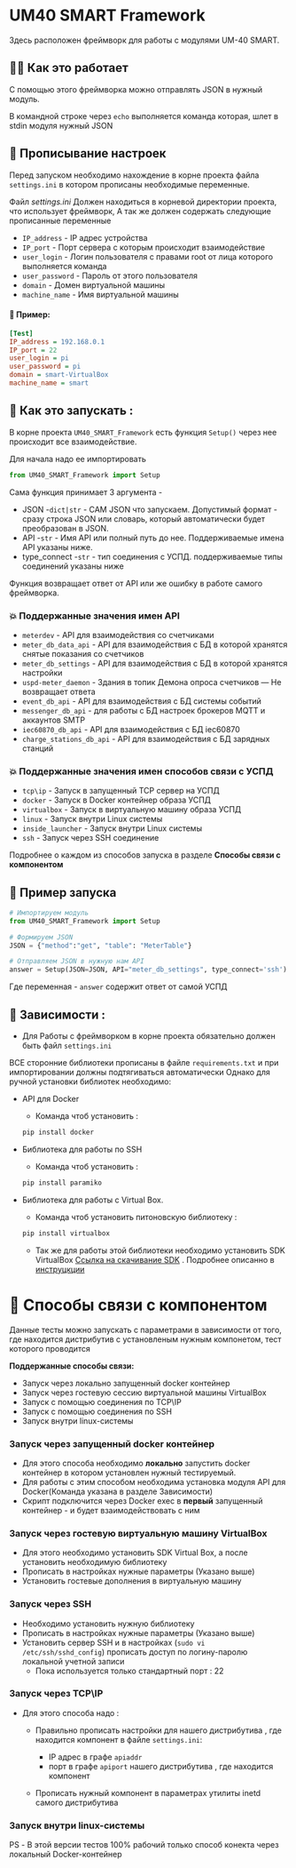 # UM40 SMART Framework

Здесь расположен фреймворк для работы с модулями UM-40 SMART.

## :ok_woman: Как это работает 
    
С помощью этого фреймворка можно отправлять JSON в нужный модуль.

В командной строке через `echo` выполняется команда которая, шлет в stdin модуля нужный JSON

## :haircut: Прописывание настроек 

Перед запуском необходимо нахождение в корне проекта файла `settings.ini` в котором прописаны необходимые переменные.

Файл _settings.ini_ Должен находиться в корневой директории проекта, что использует фреймворк,
А так же должен содержать следующие прописанные переменные

- `IP_address` - IP адрес устройства
- `IP_port` - Порт сервера с которым происходит взаимодействие
- `user_login` - Логин пользователя с правами root от лица которого выполняется команда
- `user_password` - Пароль от этого пользователя
- `domain` - Домен виртуальной машины
- `machine_name` - Имя виртуальной машины

#### :bow: Пример:
```ini
[Test]
IP_address = 192.168.0.1
IP_port = 22
user_login = pi
user_password = pi
domain = smart-VirtualBox
machine_name = smart
```

## :information_desk_person: Как это запускать :


В корне проекта `UM40_SMART_Framework` есть функция `Setup()` через нее происходит все взаимодействие.

Для начала надо ее импортировать 

```python
from UM40_SMART_Framework import Setup
```
Сама функция принимает 3 аргумента - 

- JSON -`dict|str` - САМ JSON что запускаем. Допустимый формат - сразу строка JSON или словарь, который автоматически будет преобразован в JSON.  
- API -`str` - Имя API или полный путь до нее. Поддерживаемые имена API указаны ниже. 
- type_connect -`str` - тип соединения с УСПД. поддерживаемые типы соединений указаны ниже

Функция возвращает ответ от API или же ошибку в работе самого фреймворка.

### :boom: Поддержанные значения имен API

- `meterdev`  - API для взаимодействия со счетчиками
- `meter_db_data_api`  - API для взаимодействия с БД в которой хранятся снятые показания со счетчиков
- `meter_db_settings`  - API для взаимодействия с БД в которой хранятся настройки
- `uspd-meter_daemon`  - Здания в топик Демона опроса счетчиков — Не возвращает ответа
- `event_db_api`  - API для взаимодействия с БД системы событий
- `messenger_db_api`  - для работы с БД настроек брокеров MQTT и аккаунтов SMTP
- `iec60870_db_api`  - API для взаимодействия с БД iec60870
- `charge_stations_db_api`  - API для взаимодействия с БД зарядных станций


### :collision: Поддержанные значения имен способов связи с УСПД
- `tcp\ip`  - Запуск в запущенный TCP сервер на УСПД
- `docker`  - Запуск в Docker контейнер образа УСПД
- `virtualbox`  - Запуск в виртуальную машину образа УСПД
- `linux`  - Запуск внутри Linux системы
- `inside_launcher`  - Запуск внутри Linux системы
- `ssh`  - Запуск через SSH соединение 

Подробнее о каждом из способов запуска в разделе **Способы связи с компонентом**
## :massage: Пример запуска

```python
# Импортируем модуль
from UM40_SMART_Framework import Setup

# Формируем JSON
JSON = {"method":"get", "table": "MeterTable"}

# Отправляем JSON в нужную нам API 
answer = Setup(JSON=JSON, API="meter_db_settings", type_connect='ssh')
```
Где переменная - `answer` содержит ответ от самой УСПД

## :no_good: Зависимости :
- Для Работы с фреймворком в корне проекта обязательно должен быть файл `settings.ini`

ВСЕ сторонние библиотеки прописаны в файле `requirements.txt` и при импортировании должны подтягиваться автоматически 
Однако для ручной установки библиотек необходимо:

- API для Docker
	- Команда чтоб установить :
	```bash
	pip install docker
	```
- Библиотека для работы по SSH 
	- Команда чтоб установить :
	```bash
	pip install paramiko
	```
- Библиотека для работы с Virtual Box.

	- Команда чтоб установить питоновскую библиотеку :
	```bash
	pip install virtualbox
	```
	
	- Так же для работы этой библиотеки необходимо установить SDK VirtualBox [Ссылка на скачивание SDK](https://download.virtualbox.org/virtualbox/6.1.18/VirtualBoxSDK-6.1.18-142142.zip) . Подробнее описанно в [инструцкции](https://pypi.org/project/virtualbox/)
	


# :raised_hands: Способы связи с компонентом
Данные тесты можно запускать с параметрами в зависимости от того, где находится дистрибутив с установленым нужным компонетом, тест которого проводится

**Поддержанные способы связи:**

- Запуск через локально запущенный docker контейнер 
- Запуск через гостевую сессию виртуальной машины VirtualBox
- Запуск с помощью соединения по TCP\IP
- Запуск с помощью соединения по SSH
- Запуск внутри linux-системы

### Запуск через запущенный docker контейнер
- Для этого способа необходимо **локально** запустить docker контейнер в котором установлен нужный тестируемый.
- Для работы с этим способом необходима установка модуля API для Docker(Команда указана в разделе Зависимости)
- Скрипт подключится через Docker exec в **первый** запущенный контейнер - и будет взаимодействовать с ним

### Запуск через гостевую виртуальную машину VirtualBox
- Для этого необходимо установить SDK Virtual Box, а после установить необходимую библиотеку
- Прописать в настройках нужные параметры (Указано выше)
- Установить гостевые дополнения в виртуальную машину


### Запуск через SSH
- Необходимо установить нужную библиотеку
- Прописать в настройках нужные параметры (Указано выше)
- Установить сервер SSH и в настройках (`sudo vi /etc/ssh/sshd_config`) прописать доступ по логину-паролю локальной учетной записи
   - Пока используется только стандартный порт : 22

### Запуск через TCP\IP
- Для этого способа надо :
	- Правильно прописать настройки для нашего дистрибутива , где находится компонент в файле `settings.ini`:
		- IP адрес в графе `apiaddr`
		- порт  в графе `apiport` нашего дистрибутива , где находится компонент

	- Прописать нужный компонент в параметрах утилиты inetd самого дистрибутива

### Запуск внутри linux-системы

PS - В этой версии тестов 100% рабочий только способ конекта через локальный Docker-контейнер



